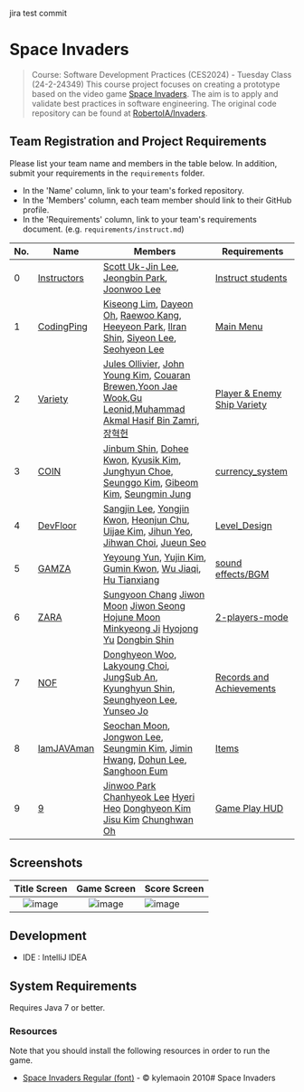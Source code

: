 jira test commit
# Space Invaders

> Course: Software Development Practices (CES2024) - Tuesday Class (24-2-24349)
This course project focuses on creating a prototype based on the video game [Space Invaders](https://en.wikipedia.org/wiki/Space_Invaders). The aim is to apply and validate best practices in software engineering. The original code repository can be found at [RobertoIA/Invaders](https://github.com/RobertoIA/Invaders).

## Team Registration and Project Requirements

Please list your team name and members in the table below. In addition, submit your requirements in the `requirements` folder.

- In the 'Name' column, link to your team's forked repository.
- In the 'Members' column, each team member should link to their GitHub profile.
- In the 'Requirements' column, link to your team's requirements document. (e.g. `requirements/instruct.md`)


| No. | Name                                                          | Members                                                                                                                                                                                                                                                                                                                                     | Requirements                                  |
|-----|---------------------------------------------------------------|---------------------------------------------------------------------------------------------------------------------------------------------------------------------------------------------------------------------------------------------------------------------------------------------------------------------------------------------|-----------------------------------------------|
| 0   | [Instructors](https://github.com/PurpleBananass/Invaders-SDP) | [Scott Uk-Jin Lee](https://github.com/scottukjinlee/scottukjinlee), [Jeongbin Park](https://github.com/dev-jjjjjeong-bin/dev-jjjjjeong-bin), [Joonwoo Lee](https://github.com/PurpleBananass/PurpleBananass)                                                                                                                                | [Instruct students](requirements/instruct.md) |
| 1   | [CodingPing](https://github.com/sdp24-2-CodingPing/Invaders-SDP) | [Kiseong Lim](https://github.com/PIut0), [Dayeon Oh](https://github.com/dayeondev), [Raewoo Kang](https://github.com/raewoo0908), [Heeyeon Park](https://github.com/bheeyo), [Ilran Shin](https://github.com/ilranarli), [Siyeon Lee](https://github.com/lee-si-yeon), [Seohyeon Lee](https://github.com/LeeSeoHyeon04)                     | [Main Menu](requirements/codingping.md) |
| 2   | [Variety](https://github.com/brewcoua/Invaders-SDP)           | [Jules Ollivier](https://github.com/ollivierju), [John Young Kim](https://github.com/dudghks), [Couaran Brewen](https://github.com/brewcoua),[Yoon Jae Wook](https://github.com/joshmal9999),[Gu Leonid](https://github.com/leong12344),[Muhammad Akmal Hasif Bin Zamri](https://github.com/akmal1649),[장혁헌](https://github.com/yixuan1130) | [Player & Enemy Ship Variety](requirements/variety.md)     |
| 3   | [COIN](https://github.com/bumsoft/Invaders-SDP) | [Jinbum Shin](https://github.com/bumsoft), [Dohee Kwon](https://github.com/saemmooll), [Kyusik Kim](https://github.com/Kim-Mark), [Junghyun Choe](https://github.com/junghyun-coding), [Seunggo Kim](https://github.com/KIMSEUNGGO), [Gibeom Kim](https://github.com/gimgibum21im), [Seungmin Jung](https://github.com/ppk052)              | [currency_system](requirements/coin.md) |
| 4   | [DevFloor](https://github.com/idealtrue0/Invaders-SDP.git) | [Sangjin Lee](https://github.com/idealtrue0), [Yongjin Kwon](https://github.com/myfavoritekwon), [Heonjun Chu](https://github.com/chuheon), [Uijae Kim](https://github.com/chear5967), [Jihun Yeo](https://github.com/godjihun), [Jihwan Choi](https://github.com/Choi-89), [Jueun Seo](https://github.com/yuwol-9)                         | [Level_Design](requirements/Level_Design.md) |    
| 5   | [GAMZA](https://github.com/yeyoungyun/Invaders-SDP) | [Yeyoung Yun](https://github.com/yeyoungyun), [Yujin Kim](https://github.com/yujin041124), [Gumin Kwon](https://github.com/rnjsrbals), [Wu Jiaqi](https://github.com/milier1029), [Hu Tianxiang](https://github.com/HT1anX)                             | [sound effects/BGM](requirements/gamza.md) |
| 6   | [ZARA](https://github.com/logpacket/Invaders-SDP)   | [Sungyoon Chang](https://github.com/logpacket) [Jiwon Moon](https://github.com/mjwoon) [Jiwon Seong](https://github.com/jiwoninnuk) [Hojune Moon](https://github.com/mhojune) [Minkyeong Ji](https://github.com/jjhair119) [Hyojong Yu](https://github.com/yhjong) [Dongbin Shin](https://github.com/dobi02)                                | [2-players-mode](requirements/2-players-mode.md)   |
| 7   | [NOF](https://github.com/fkrdud1125/Invaders-Achievement)        | [Donghyeon Woo](https://github.com/wdong218), [Lakyoung Choi](https://github.com/fkrdud1125), [JungSub An](https://github.com/StableSub?tab=repositories), [Kyunghyun Shin](https://github.com/SKH0501), [Seunghyeon Lee](https://github.com/dlsehy), [Yunseo Jo](https://github.com/yuuuuuuuuuun)                                          | [Records and Achievements](requirements/NOF.md)                                                   |
| 8   | [IamJAVAman](https://github.com/dev-moonsc/Invaders-SDP) | [Seochan Moon](https://github.com/dev-moonsc), [Jongwon Lee](https://github.com/javadocq), [Seungmin Kim](https://github.com/smeasylife), [Jimin Hwang](https://github.com/specture258), [Dohun Lee](https://github.com/D0hunLee), [Sanghoon Eum](https://github.com/bamcasa)                                                               |[Items](requirements/iamjavaman.md) |                                                                                                                                                                           
| 9   | [9](https://github.com/jinwoo1289/Invaders-SDP)   | [Jinwoo Park](https://github.com/jinwoo1289) [Chanhyeok Lee](https://github.com/CHLee23) [Hyeri Heo](https://github.com/Hyeri123) [Donghyeon Kim](https://github.com/kdh8798) [Jisu Kim](https://github.com/kkimsxu) [Chunghwan Oh](https://github.com/theDizzt)                                                                            | [Game Play HUD](requirements/9.md) |

## Screenshots

|                                                  Title Screen                                                   |                                                   Game Screen                                                   | Score Screen                                                                                                    |
| :-------------------------------------------------------------------------------------------------------------: | :-------------------------------------------------------------------------------------------------------------: | :-------------------------------------------------------------------------------------------------------------- |
| ![image](https://user-images.githubusercontent.com/69495129/136980139-7ad6adab-3f11-4711-b0a6-341080aa3361.png) | ![image](https://user-images.githubusercontent.com/69495129/136980236-c5d9ef85-f09a-47a7-b9d9-948f7b624002.png) | ![image](https://user-images.githubusercontent.com/69495129/136980681-93dcadaf-08cb-48d8-90c9-68c651a115c9.png) |

## Development

- IDE : IntelliJ IDEA

## System Requirements

Requires Java 7 or better.

### Resources

Note that you should install the following resources in order to run the game.

- [Space Invaders Regular (font)](http://www.fonts2u.com/space-invaders-regular.font) - &copy; kylemaoin 2010# Space Invaders
